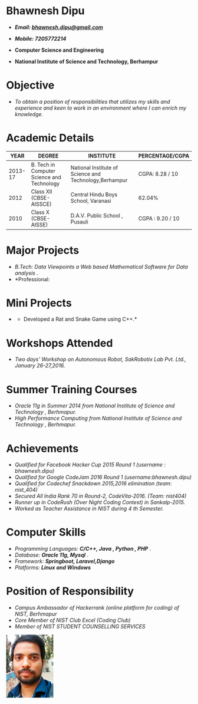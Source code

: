 # Bhawnesh Dipu

-  ***Email: bhawnesh.dipu@gmail.com***

-  ***Mobile: 7205772214***

-   **Computer Science and Engineering**

-   **National Institute of Science and Technology, Berhampur**

# Objective
-   *To obtain a position of responsibilities that utilizes my skills and experience and keen to work in an environment where
    I can enrich my knowledge.*

# Academic Details

  | YEAR        | DEGREE     | INSTITUTE | PERCENTAGE/CGPA |
  | ------------|------------| ----------|-----------------|
  | 2013-17 | B. Tech in Computer Science and Technology| National Institute of Science and Technology,Berhampur |CGPA: 8.28 / 10|
  | 2012 | Class XII (CBSE-AISSCE)      |Central Hindu Boys School, Varanasi | 62.04% |
  | 2010 | Class X (CBSE-AISSE) |    D.A.V. Public School , Pusauli |CGPA :  9.20 / 10 |

# Major Projects
-   *B.Tech: Data Viewpoints a Web based Mathematical Software for Data analysis .*
-   *Professional: 
# Mini Projects
-   * Developed a Rat and Snake Game using C++.*
# Workshops Attended
-   *Two days’ Workshop on Autonomous Robot, SakRobotix Lab Pvt. Ltd., January 26-27,2016.*

# Summer Training Courses
-   *Oracle 11g in Summer 2014 from National Institute of Science and Technology , Berhmapur.*
-   *High Performance Computing from National Institute of Science and Technology , Berhmapur.*

# Achievements
-   *Qualified for Facebook Hacker Cup 2015 Round 1 (username : bhawnesh.dipu)*
-   *Qualified for Google CodeJam 2016 Round 1 (username:bhawnesh.dipu)*
-   *Qualified for Codechef Snackdown 2015,2016 elimination (team: nist_404)*
-   *Secured All India Rank 70 in Round-2, CodeVita-2016. (Team: nist404)*
-   *Runner up in CodeRush (Over Night Coding Contest) in Sankalp-2015.*
-   *Worked as Teacher Assistance in NIST during 4​ th ​ Semester.*

# Computer Skills
-   *Programming Languages:* ***C/C++, Java , Python , PHP*** .
-   *Database:* ***Oracle 11g, Mysql*** .
-   *Framework:* ***Springboot, Laravel,Django***
-   *Platforms:* ***Linux and Windows***

# Position of Responsibility
-   *Campus Ambassador of Hackerrank (online platform for coding) of NIST, Berhmapur*
-   *Core Member of NIST Club Excel (Coding Club)*
-   *Member of NIST STUDENT COUNSELLING SERVICES*

![alt text](https://github.com/bhawneshdipu/me/blob/master/me.jpg "Bhawnesh Dipu")
